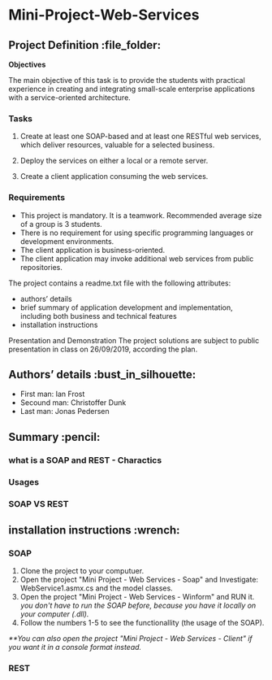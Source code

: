 # Mini-Project-Web-Services

<h2>Project Definition :file_folder:</h2>

**Objectives**

The main objective of this task is to provide the students with practical experience in creating and integrating small-scale enterprise applications with a service-oriented architecture.



<h3>Tasks</h3>

1.    Create at least one SOAP-based and at least one RESTful web services, which deliver resources, valuable for a selected business. 

2.    Deploy the services on either a local or a remote server.

3.    Create a client application consuming the web services.



<h3>Requirements</h3>

* This project is mandatory. It is a teamwork. Recommended average size of a group is 3 students. 
* There is no requirement for using specific programming languages or development environments.
* The client application is business-oriented.
* The client application may invoke additional web services from public repositories.

The project contains a readme.txt file with the following attributes:

* authors’ details
* brief summary of application development and implementation, including both business and technical features
* installation instructions


Presentation and Demonstration
The project solutions are subject to public presentation in class on 26/09/2019, according the plan. 


<h2>Authors’ details :bust_in_silhouette:</h2>

* First man: Ian Frost
* Secound man: Christoffer Dunk
* Last man: Jonas Pedersen


<h2>Summary :pencil:</h2>

<h3> what is a SOAP and REST - Charactics </h3>

<h3> Usages </h3>

<h3> SOAP VS REST </h3>


<h2>installation instructions :wrench:</h2>

<h3>SOAP</h3>

1. Clone the project to your computuer.
2. Open the project "Mini Project - Web Services - Soap" and Investigate: WebService1.asmx.cs and the model classes.
3. Open the project "Mini Project - Web Services - Winform" and RUN it. _you don't have to run the SOAP before, because you have it locally on your computer (.dll)._
4. Follow the numbers 1-5 to see the functionallity (the usage of the SOAP).

_**You can also open the project "Mini Project - Web Services - Client" if you want it in a console format instead._

<h3>REST</h3>

